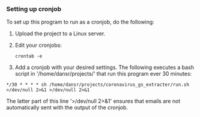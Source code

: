 ### Setting up cronjob

To set up this program to run as a cronjob, do the following:

1) Upload the project to a Linux server.

2) Edit your cronjobs:

    `crontab -e`
    
3) Add a cronjob with your desired settings. The following executes a bash script in '/home/dansr/projects/' that run
 this program ever 30 minutes:

`*/30 * * * * sh /home/dansr/projects/coronavirus_gs_extracter/run.sh >/dev/null 2>&1 >/dev/null 2>&1`

The latter part of this line '>/dev/null 2>&1' ensures that emails are not automatically sent with the output of the
 cronjob.
